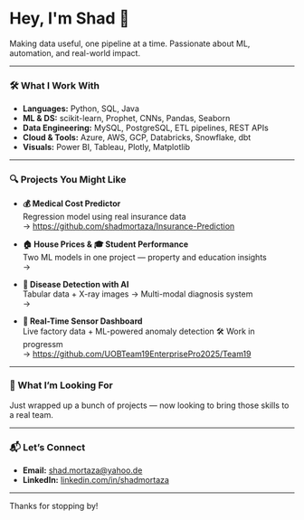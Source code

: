 # Hey, I'm Shad 👋

Making data useful, one pipeline at a time. Passionate about ML, automation, and real-world impact.

---

### 🛠️ What I Work With

- **Languages:** Python, SQL, Java  
- **ML & DS:** scikit-learn, Prophet, CNNs, Pandas, Seaborn  
- **Data Engineering:** MySQL, PostgreSQL, ETL pipelines, REST APIs  
- **Cloud & Tools:** Azure, AWS, GCP, Databricks, Snowflake, dbt 
- **Visuals:** Power BI, Tableau, Plotly, Matplotlib  

---

### 🔍 Projects You Might Like

- **💰 Medical Cost Predictor**  
  Regression model using real insurance data  
  → https://github.com/shadmortaza/Insurance-Prediction

- **🏠 House Prices & 🎓 Student Performance**  
  Two ML models in one project — property and education insights  
  → 

- **🧠 Disease Detection with AI**  
  Tabular data + X-ray images → Multi-modal diagnosis system  
  → 

- **📡 Real-Time Sensor Dashboard**  
  Live factory data + ML-powered anomaly detection
  🛠️ Work in progressm  
  → https://github.com/UOBTeam19EnterprisePro2025/Team19

---

### 🎯 What I’m Looking For

Just wrapped up a bunch of projects — now looking to bring those skills to a real team.

---

### 📬 Let’s Connect

- **Email:** shad.mortaza@yahoo.de  
- **LinkedIn:** [linkedin.com/in/shadmortaza](https://linkedin.com/in/shadmortaza)  

---

Thanks for stopping by!


<!--
**shadmortaza/shadmortaza** is a ✨ _special_ ✨ repository because its `README.md` (this file) appears on your GitHub profile.

Here are some ideas to get you started:

- 🔭 I’m currently working on ...
- 🌱 I’m currently learning ...
- 👯 I’m looking to collaborate on ...
- 🤔 I’m looking for help with ...
- 💬 Ask me about ...
- 📫 How to reach me: ...
- 😄 Pronouns: ...
- ⚡ Fun fact: ...
-->
